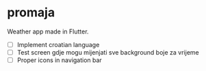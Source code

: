 # promaja

Weather app made in Flutter.

- [ ] Implement croatian language
- [ ] Test screen gdje mogu mijenjati sve background boje za vrijeme
- [ ] Proper icons in navigation bar
